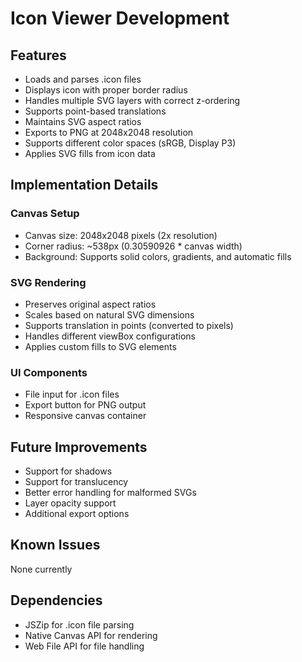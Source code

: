 # Icon Viewer Development

## Features
- Loads and parses .icon files
- Displays icon with proper border radius
- Handles multiple SVG layers with correct z-ordering
- Supports point-based translations
- Maintains SVG aspect ratios
- Exports to PNG at 2048x2048 resolution
- Supports different color spaces (sRGB, Display P3)
- Applies SVG fills from icon data

## Implementation Details

### Canvas Setup
- Canvas size: 2048x2048 pixels (2x resolution)
- Corner radius: ~538px (0.30590926 * canvas width)
- Background: Supports solid colors, gradients, and automatic fills

### SVG Rendering
- Preserves original aspect ratios
- Scales based on natural SVG dimensions
- Supports translation in points (converted to pixels)
- Handles different viewBox configurations
- Applies custom fills to SVG elements

### UI Components
- File input for .icon files
- Export button for PNG output
- Responsive canvas container

## Future Improvements
- Support for shadows
- Support for translucency
- Better error handling for malformed SVGs
- Layer opacity support
- Additional export options

## Known Issues
None currently

## Dependencies
- JSZip for .icon file parsing
- Native Canvas API for rendering
- Web File API for file handling
